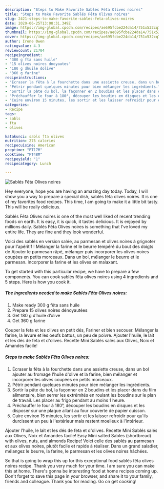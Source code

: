 ```yaml
---
description: "Steps to Make Favorite Sablés Fêta Olives noires"
title: "Steps to Make Favorite Sablés Fêta Olives noires"
slug: 2421-steps-to-make-favorite-sables-feta-olives-noires
date: 2020-06-25T13:08:31.349Z
image: https://img-global.cpcdn.com/recipes/ae695fcbe224da14/751x532cq70/sables-feta-olives-noires-photo-principale-de-la-recette.jpg
thumbnail: https://img-global.cpcdn.com/recipes/ae695fcbe224da14/751x532cq70/sables-feta-olives-noires-photo-principale-de-la-recette.jpg
cover: https://img-global.cpcdn.com/recipes/ae695fcbe224da14/751x532cq70/sables-feta-olives-noires-photo-principale-de-la-recette.jpg
author: Irene Owen
ratingvalue: 4.3
reviewcount: 21704
recipeingredient:
- "300 g fta sans huile"
- "15 olives noires dnoyautes"
- "180 g dhuile dolive"
- "360 g farine"
recipeinstructions:
- "Écraser la fêta à la fourchette dans une assiette creuse, dans un bol ajouter au fromage l&#39;huile d&#39;olive et la farine, bien mélanger et incorporer les olives coupées en petits morceaux."
- "Pétrir pendant quelques minutes pour bien mélanger les ingrédients."
- "Sortir la pâte du bol, la façonner en 2 boudins et les placer dans du film alimentaire, bien serrer les extrémités en roulant les boudins sur le plan de travail. Les placer au frigo pendant au moins 1 heure."
- "Préchauffer le four à 180°, découper les boudins en disques et les disposer sur une plaque allant au four couverte de papier cuisson."
- "Cuire environ 15 minutes, les sortir et les laisser refroidir pour qu&#39;ils durcissent un peu à l&#39;extérieur mais restent moelleux à l&#39;intérieur."
categories:
- Recipe
tags:
- sabls
- fta
- olives

katakunci: sabls fta olives 
nutrition: 275 calories
recipecuisine: American
preptime: "PT17M"
cooktime: "PT48M"
recipeyield: "1"
recipecategory: Lunch

---
```



![Sablés Fêta Olives noires](https://img-global.cpcdn.com/recipes/ae695fcbe224da14/751x532cq70/sables-feta-olives-noires-photo-principale-de-la-recette.jpg)

Hey everyone, hope you are having an amazing day today. Today, I will show you a way to prepare a special dish, sablés fêta olives noires. It is one of my favorites food recipes. This time, I am going to make it a little bit tasty. This will be really delicious.

Sablés Fêta Olives noires is one of the most well liked of recent trending foods on earth. It is easy, it is quick, it tastes delicious. It is enjoyed by millions daily. Sablés Fêta Olives noires is something that I've loved my entire life. They are fine and they look wonderful.

Voici des sablés en version salée, au parmesan et olives noires à grignoter pour l&#39;apéritif ! Mélanger la farine et le beurre tempéré du bout des doigts de Ajouter le parmesan râpé, mélanger puis incorporer les olives noires coupées en petits morceaux. Dans un bol, mélanger le beurre et le parmesan. Incorporer la farine et les olives en malaxant.


To get started with this particular recipe, we have to prepare a few components. You can cook sablés fêta olives noires using 4 ingredients and 5 steps. Here is how you cook it.

<!--inarticleads1-->

##### The ingredients needed to make Sablés Fêta Olives noires:

1. Make ready 300 g fêta sans huile
1. Prepare 15 olives noires dénoyautées
1. Get 180 g d’huile d’olive
1. Get 360 g farine


Couper la feta et les olives en petit dés, Fariner et bien secouer. Mélanger la farine, la levure et les oeufs battus, un peu de poivre. Ajouter l&#39;huile, le lait et les dés de feta et d&#39;olives. Recette Mini Sablés salés aux Olives, Noix et Amandes facile! 

<!--inarticleads2-->

##### Steps to make Sablés Fêta Olives noires:

1. Écraser la fêta à la fourchette dans une assiette creuse, dans un bol ajouter au fromage l&#39;huile d&#39;olive et la farine, bien mélanger et incorporer les olives coupées en petits morceaux.
1. Pétrir pendant quelques minutes pour bien mélanger les ingrédients.
1. Sortir la pâte du bol, la façonner en 2 boudins et les placer dans du film alimentaire, bien serrer les extrémités en roulant les boudins sur le plan de travail. Les placer au frigo pendant au moins 1 heure.
1. Préchauffer le four à 180°, découper les boudins en disques et les disposer sur une plaque allant au four couverte de papier cuisson.
1. Cuire environ 15 minutes, les sortir et les laisser refroidir pour qu&#39;ils durcissent un peu à l&#39;extérieur mais restent moelleux à l&#39;intérieur.


Ajouter l&#39;huile, le lait et les dés de feta et d&#39;olives. Recette Mini Sablés salés aux Olives, Noix et Amandes facile! Easy Mini salted Sables (shortbread) with olives, nuts, and almonds Recipe! Voici celle des sablés au parmesan et aux olives noires, plutôt facile et rapide à réaliser. Dans un grand saladier, mélangez le beurre, la farine, le parmesan et les olives noires hâchées. 

So that is going to wrap this up for this exceptional food sablés fêta olives noires recipe. Thank you very much for your time. I am sure you can make this at home. There's gonna be interesting food at home recipes coming up. Don't forget to save this page in your browser, and share it to your family, friends and colleague. Thank you for reading. Go on get cooking!

